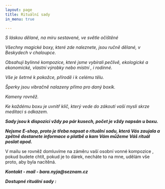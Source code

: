 ```yaml
---
layout: page
title: Rituální sady
in_menu: true

---
```

_S láskou dělané, na míru sestavené, ve světle očištěné_

_Všechny magické boxy, které zde naleznete, jsou ručně dělané, v Beskydech v chaloupce._

_Obsahují bylinné kompozice, které jsme vybírali pečlivě, ekologické a ekonomické, vlastní výrobky nebo místní , i rodinné._

_Vše je šetrné k pokožce, přírodě i k celému tělu._

_Šperky jsou vibračně nalazeny přímo pro daný boxík._

_Kameny rovněž._

_Ke každému boxu je uvnitř klíč, který vede do zákoutí vaší mysli skrze meditaci s odkazem._

**_Sady jsou k dispozici vždy po pár kusech, počet je vždy napsán u boxu._**

**_Nejsme E-shop, proto je třeba napsat o rituální sadu, která Vás zaujala a zpětně dostanete informace o platbě a kam Vám můžeme Váš rituál poslat apod._**

V mailu se rovněž domluvíme na záměru vaší osobní vonné kompozice , pokud budete chtít, pokud je to dárek, necháte to na mne, udělám vše proto, aby byla nacítěná.

**_Kontakt - mail - bara.nyja@seznam.cz_**

**_Dostupné rituální sady :_**
